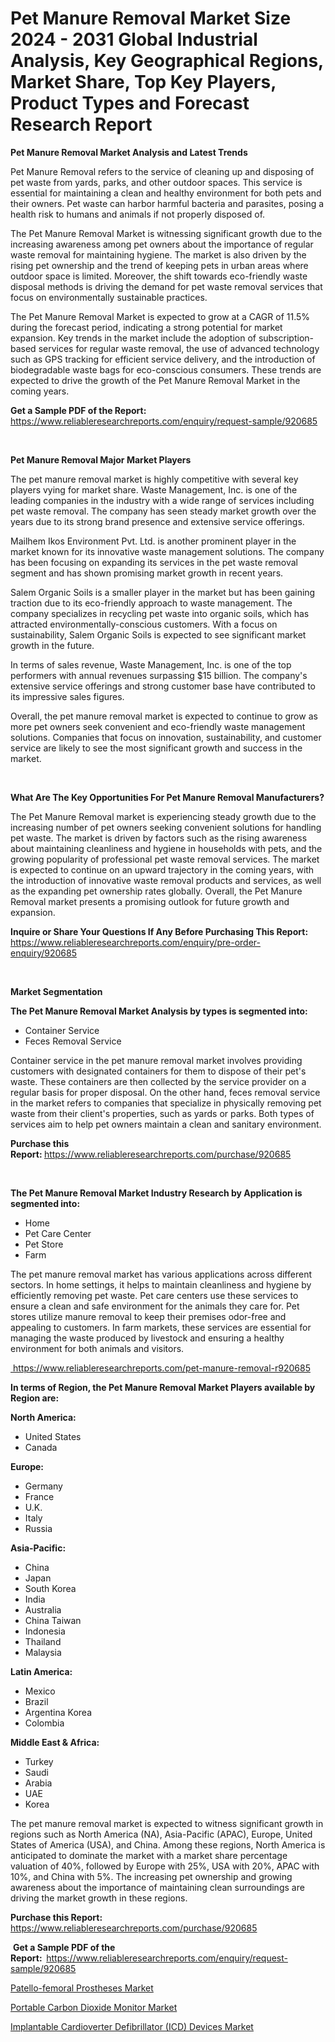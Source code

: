 <p><h1>Pet Manure Removal Market Size 2024 - 2031 Global Industrial Analysis, Key Geographical Regions, Market Share, Top Key Players, Product Types and Forecast Research Report</h1></p><p><strong>Pet Manure Removal Market Analysis and Latest Trends</strong></p>
<p><p>Pet Manure Removal refers to the service of cleaning up and disposing of pet waste from yards, parks, and other outdoor spaces. This service is essential for maintaining a clean and healthy environment for both pets and their owners. Pet waste can harbor harmful bacteria and parasites, posing a health risk to humans and animals if not properly disposed of.</p><p>The Pet Manure Removal Market is witnessing significant growth due to the increasing awareness among pet owners about the importance of regular waste removal for maintaining hygiene. The market is also driven by the rising pet ownership and the trend of keeping pets in urban areas where outdoor space is limited. Moreover, the shift towards eco-friendly waste disposal methods is driving the demand for pet waste removal services that focus on environmentally sustainable practices.</p><p>The Pet Manure Removal Market is expected to grow at a CAGR of 11.5% during the forecast period, indicating a strong potential for market expansion. Key trends in the market include the adoption of subscription-based services for regular waste removal, the use of advanced technology such as GPS tracking for efficient service delivery, and the introduction of biodegradable waste bags for eco-conscious consumers. These trends are expected to drive the growth of the Pet Manure Removal Market in the coming years.</p></p>
<p><strong>Get a Sample PDF of the Report:&nbsp;</strong> <a href="https://www.reliableresearchreports.com/enquiry/request-sample/920685">https://www.reliableresearchreports.com/enquiry/request-sample/920685</a></p>
<p>&nbsp;</p>
<p><strong>Pet Manure Removal Major Market Players</strong></p>
<p><p>The pet manure removal market is highly competitive with several key players vying for market share. Waste Management, Inc. is one of the leading companies in the industry with a wide range of services including pet waste removal. The company has seen steady market growth over the years due to its strong brand presence and extensive service offerings.</p><p>Mailhem Ikos Environment Pvt. Ltd. is another prominent player in the market known for its innovative waste management solutions. The company has been focusing on expanding its services in the pet waste removal segment and has shown promising market growth in recent years.</p><p>Salem Organic Soils is a smaller player in the market but has been gaining traction due to its eco-friendly approach to waste management. The company specializes in recycling pet waste into organic soils, which has attracted environmentally-conscious customers. With a focus on sustainability, Salem Organic Soils is expected to see significant market growth in the future.</p><p>In terms of sales revenue, Waste Management, Inc. is one of the top performers with annual revenues surpassing $15 billion. The company's extensive service offerings and strong customer base have contributed to its impressive sales figures.</p><p>Overall, the pet manure removal market is expected to continue to grow as more pet owners seek convenient and eco-friendly waste management solutions. Companies that focus on innovation, sustainability, and customer service are likely to see the most significant growth and success in the market.</p></p>
<p>&nbsp;</p>
<p><strong>What Are The Key Opportunities For Pet Manure Removal Manufacturers?</strong></p>
<p><p>The Pet Manure Removal market is experiencing steady growth due to the increasing number of pet owners seeking convenient solutions for handling pet waste. The market is driven by factors such as the rising awareness about maintaining cleanliness and hygiene in households with pets, and the growing popularity of professional pet waste removal services. The market is expected to continue on an upward trajectory in the coming years, with the introduction of innovative waste removal products and services, as well as the expanding pet ownership rates globally. Overall, the Pet Manure Removal market presents a promising outlook for future growth and expansion.</p></p>
<p><strong>Inquire or Share Your Questions If Any Before Purchasing This Report:</strong> <a href="https://www.reliableresearchreports.com/enquiry/pre-order-enquiry/920685">https://www.reliableresearchreports.com/enquiry/pre-order-enquiry/920685</a></p>
<p>&nbsp;</p>
<p><strong>Market Segmentation</strong></p>
<p><strong>The Pet Manure Removal Market Analysis by types is segmented into:</strong></p>
<p><ul><li>Container Service</li><li>Feces Removal Service</li></ul></p>
<p><p>Container service in the pet manure removal market involves providing customers with designated containers for them to dispose of their pet's waste. These containers are then collected by the service provider on a regular basis for proper disposal. On the other hand, feces removal service in the market refers to companies that specialize in physically removing pet waste from their client's properties, such as yards or parks. Both types of services aim to help pet owners maintain a clean and sanitary environment.</p></p>
<p><strong>Purchase this Report:&nbsp;</strong><a href="https://www.reliableresearchreports.com/purchase/920685">https://www.reliableresearchreports.com/purchase/920685</a></p>
<p>&nbsp;</p>
<p><strong>The Pet Manure Removal Market Industry Research by Application is segmented into:</strong></p>
<p><ul><li>Home</li><li>Pet Care Center</li><li>Pet Store</li><li>Farm</li></ul></p>
<p><p>The pet manure removal market has various applications across different sectors. In home settings, it helps to maintain cleanliness and hygiene by efficiently removing pet waste. Pet care centers use these services to ensure a clean and safe environment for the animals they care for. Pet stores utilize manure removal to keep their premises odor-free and appealing to customers. In farm markets, these services are essential for managing the waste produced by livestock and ensuring a healthy environment for both animals and visitors.</p></p>
<p><a href="https://www.reliableresearchreports.com/pet-manure-removal-r920685">&nbsp;https://www.reliableresearchreports.com/pet-manure-removal-r920685</a></p>
<p><strong>In terms of Region, the Pet Manure Removal Market Players available by Region are:</strong></p>
<p>
    <p> <strong> North America: </strong>
        <ul>
            <li>United States</li>
            <li>Canada</li>
        </ul>
        </p> 
    <p> <strong> Europe: </strong>
        <ul>
            <li>Germany</li>
            <li>France</li>
            <li>U.K.</li>
            <li>Italy</li>
            <li>Russia</li>
        </ul>
        </p> 
    <p> <strong> Asia-Pacific: </strong>
        <ul>
            <li>China</li>
            <li>Japan</li>
            <li>South Korea</li>
            <li>India</li>
            <li>Australia</li>
            <li>China Taiwan</li>
            <li>Indonesia</li>
            <li>Thailand</li>
            <li>Malaysia</li>
        </ul>
        </p> 
    <p> <strong> Latin America: </strong>
        <ul>
            <li>Mexico</li>
            <li>Brazil</li>
            <li>Argentina Korea</li>
            <li>Colombia</li>
        </ul>
        </p> 
    <p> <strong> Middle East & Africa: </strong>
        <ul>
            <li>Turkey</li>
            <li>Saudi</li>
            <li>Arabia</li>
            <li>UAE</li>
            <li>Korea</li>
        </ul>
    </p>
    </p>
<p><p>The pet manure removal market is expected to witness significant growth in regions such as North America (NA), Asia-Pacific (APAC), Europe, United States of America (USA), and China. Among these regions, North America is anticipated to dominate the market with a market share percentage valuation of 40%, followed by Europe with 25%, USA with 20%, APAC with 10%, and China with 5%. The increasing pet ownership and growing awareness about the importance of maintaining clean surroundings are driving the market growth in these regions.</p></p>
<p><strong>Purchase this Report: </strong><a href="https://www.reliableresearchreports.com/purchase/920685">https://www.reliableresearchreports.com/purchase/920685</a></p>
<p>&nbsp;<strong>Get a Sample PDF of the Report:&nbsp;&nbsp;</strong><a href="https://www.reliableresearchreports.com/enquiry/request-sample/920685">https://www.reliableresearchreports.com/enquiry/request-sample/920685</a></p>
<p><strong></strong></p>
<p><p><a href="https://github.com/eeenafisainka/Market-Research-Report-List-1/blob/main/patello-femoral-prostheses-market.md">Patello-femoral Prostheses Market</a></p><p><a href="https://view.publitas.com/reportprime-1/portable-carbon-dioxide-monitor-market-market-segmentation-geographical-regions-and-market-forcast-till-2031/">Portable Carbon Dioxide Monitor Market</a></p><p><a href="https://github.com/liliskanaya73/Market-Research-Report-List-1/blob/main/implantable-cardioverter-defibrillator-icd-devices-market.md">Implantable Cardioverter Defibrillator (ICD) Devices Market</a></p></p>